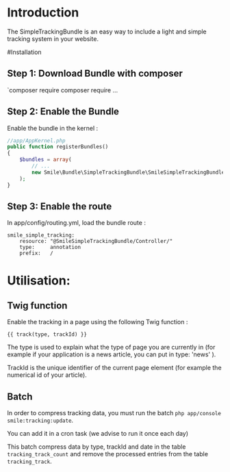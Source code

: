 # Introduction

The SimpleTrackingBundle is an easy way to include a light and simple tracking system in your website.

#Installation

## Step 1: Download Bundle with composer

`composer require
composer require ...

## Step 2: Enable the Bundle

Enable the bundle in the kernel :

``` php
//app/AppKernel.php
public function registerBundles()
{
    $bundles = array(
        // ...
        new Smile\Bundle\SimpleTrackingBundle\SmileSimpleTrackingBundle(),
    );
}
```

## Step 3: Enable the route

In app/config/routing.yml, load the bundle route :

```
smile_simple_tracking:
    resource: "@SmileSimpleTrackingBundle/Controller/"
    type:     annotation
    prefix:   /
```

# Utilisation:

## Twig function

Enable the tracking in a page using the following Twig function :

``` twig
{{ track(type, trackId) }}
```

The type is used to explain what the type of page you are currently in (for example if your application is a news article, you can put in type: 'news' ).

TrackId is the unique identifier of the current page element (for example the numerical id of your article).

## Batch

In order to compress tracking data, you must run the batch `php app/console smile:tracking:update`.

You can add it in a cron task (we advise to run it once each day)

This batch compress data by type, trackId and date in the table `tracking_track_count` and remove the processed entries from the table `tracking_track`.
